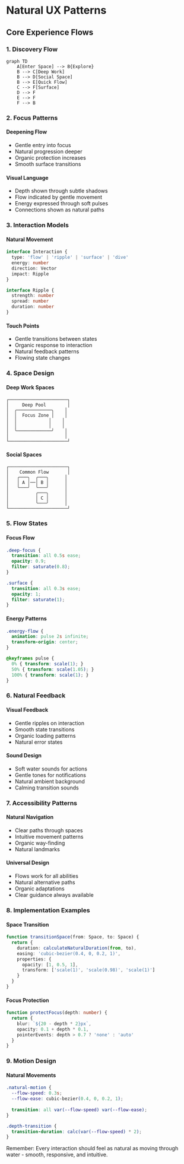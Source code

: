 # Natural UX Patterns

## Core Experience Flows

### 1. Discovery Flow
```mermaid
graph TD
    A[Enter Space] --> B{Explore}
    B --> C[Deep Work]
    B --> D[Social Space]
    B --> E[Quick Flow]
    C --> F[Surface]
    D --> F
    E --> F
    F --> B
```

### 2. Focus Patterns

#### Deepening Flow
- Gentle entry into focus
- Natural progression deeper
- Organic protection increases
- Smooth surface transitions

#### Visual Language
- Depth shown through subtle shadows
- Flow indicated by gentle movement
- Energy expressed through soft pulses
- Connections shown as natural paths

### 3. Interaction Models

#### Natural Movement
```typescript
interface Interaction {
  type: 'flow' | 'ripple' | 'surface' | 'dive'
  energy: number
  direction: Vector
  impact: Ripple
}

interface Ripple {
  strength: number
  spread: number
  duration: number
}
```

#### Touch Points
- Gentle transitions between states
- Organic response to interaction
- Natural feedback patterns
- Flowing state changes

### 4. Space Design

#### Deep Work Spaces
```
┌──────────────────────┐
│     Deep Pool        │
│  ╭─────────────╮    │
│  │  Focus Zone │    │
│  │            │    │
│  │            │    │
│  ╰─────────────╯    │
│                     │
└──────────────────────┘
```

#### Social Spaces
```
┌──────────────────────┐
│    Common Flow       │
│   ╭───╮  ╭───╮      │
│   │ A │──│ B │      │
│   ╰───╯  ╰───╯      │
│          ╭───╮      │
│          │ C │      │
│          ╰───╯      │
└──────────────────────┘
```

### 5. Flow States

#### Focus Flow
```css
.deep-focus {
  transition: all 0.5s ease;
  opacity: 0.9;
  filter: saturate(0.8);
}

.surface {
  transition: all 0.3s ease;
  opacity: 1;
  filter: saturate(1);
}
```

#### Energy Patterns
```css
.energy-flow {
  animation: pulse 2s infinite;
  transform-origin: center;
}

@keyframes pulse {
  0% { transform: scale(1); }
  50% { transform: scale(1.05); }
  100% { transform: scale(1); }
}
```

### 6. Natural Feedback

#### Visual Feedback
- Gentle ripples on interaction
- Smooth state transitions
- Organic loading patterns
- Natural error states

#### Sound Design
- Soft water sounds for actions
- Gentle tones for notifications
- Natural ambient background
- Calming transition sounds

### 7. Accessibility Patterns

#### Natural Navigation
- Clear paths through spaces
- Intuitive movement patterns
- Organic way-finding
- Natural landmarks

#### Universal Design
- Flows work for all abilities
- Natural alternative paths
- Organic adaptations
- Clear guidance always available

### 8. Implementation Examples

#### Space Transition
```typescript
function transitionSpace(from: Space, to: Space) {
  return {
    duration: calculateNaturalDuration(from, to),
    easing: 'cubic-bezier(0.4, 0, 0.2, 1)',
    properties: {
      opacity: [1, 0.5, 1],
      transform: ['scale(1)', 'scale(0.98)', 'scale(1)']
    }
  }
}
```

#### Focus Protection
```typescript
function protectFocus(depth: number) {
  return {
    blur: `${20 - depth * 2}px`,
    opacity: 0.1 + depth * 0.1,
    pointerEvents: depth > 0.7 ? 'none' : 'auto'
  }
}
```

### 9. Motion Design

#### Natural Movements
```css
.natural-motion {
  --flow-speed: 0.3s;
  --flow-ease: cubic-bezier(0.4, 0, 0.2, 1);
  
  transition: all var(--flow-speed) var(--flow-ease);
}

.depth-transition {
  transition-duration: calc(var(--flow-speed) * 2);
}
```

Remember: Every interaction should feel as natural as moving through water - smooth, responsive, and intuitive. 